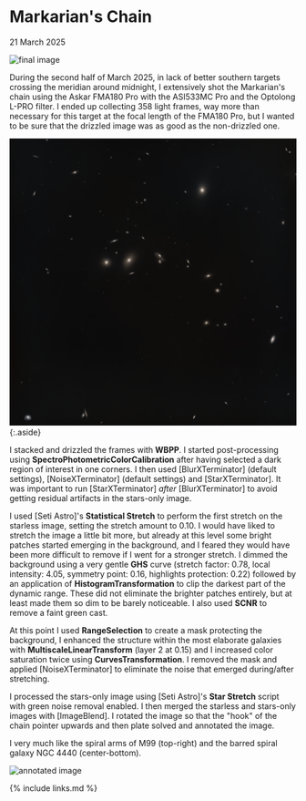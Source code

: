 # Markarian's Chain

21 March 2025

![final image](final.png)

During the second half of March 2025, in lack of better southern targets
crossing the meridian around midnight, I extensively shot the Markarian's chain
using the Askar FMA180 Pro with the ASI533MC Pro and the Optolong L-PRO filter.
I ended up collecting 358 light frames, way more than necessary for this target
at the focal length of the FMA180 Pro, but I wanted to be sure that the drizzled
image was as good as the non-drizzled one.

![galaxies](galaxies.png){:.aside}

I stacked and drizzled the frames with **WBPP**. I started post-processing using
**SpectroPhotometricColorCalibration** after having selected a dark region of
interest in one corners. I then used [BlurXTerminator] (default settings),
[NoiseXTerminator] (default settings) and [StarXTerminator]. It was important to
run [StarXTerminator] *after* [BlurXTerminator] to avoid getting residual
artifacts in the stars-only image.

I used [Seti Astro]'s **Statistical Stretch** to perform the first stretch on the
starless image, setting the stretch amount to 0.10. I would have liked to
stretch the image a little bit more, but already at this level some bright
patches started emerging in the background, and I feared they would have been
more difficult to remove if I went for a stronger stretch. I dimmed the
background using a very gentle **GHS** curve (stretch factor: 0.78, local
intensity: 4.05, symmetry point: 0.16, highlights protection: 0.22) followed by
an application of **HistogramTransformation** to clip the darkest part of the
dynamic range. These did not eliminate the brighter patches entirely, but at
least made them so dim to be barely noticeable. I also used **SCNR** to remove a
faint green cast.

At this point I used **RangeSelection** to create a mask protecting the
background, I enhanced the structure within the most elaborate galaxies with
**MultiscaleLinearTransform** (layer 2 at 0.15) and I increased color saturation
twice using **CurvesTransformation**. I removed the mask and applied
[NoiseXTerminator] to eliminate the noise that emerged during/after stretching.

I processed the stars-only image using [Seti Astro]'s **Star Stretch** script with
green noise removal enabled. I then merged the starless and stars-only images
with [ImageBlend]. I rotated the image so that the "hook" of the chain pointer
upwards and then plate solved and annotated the image.

I very much like the spiral arms of M99 (top-right) and the barred spiral galaxy
NGC 4440 (center-bottom).

![annotated image](final_annotated.png)

{% include links.md %}
